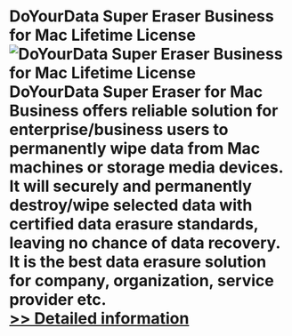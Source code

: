 # DoYourData Super Eraser Business for Mac Lifetime License<br />![DoYourData Super Eraser Business for Mac Lifetime License](https://mycommerce.akamaized.net/api/pimages/P300915324/BIG/300915324.PNG)<br />DoYourData Super Eraser for Mac Business offers reliable solution for enterprise/business users to permanently wipe data from Mac machines or storage media devices. It will securely and permanently destroy/wipe selected data with certified data erasure standards, leaving no chance of data recovery. It is the best data erasure solution for company, organization, service provider etc.<br />[>> Detailed information](https://secure.shareit.com/shareit/product.html?productid=300915324&affiliateid=200057808)